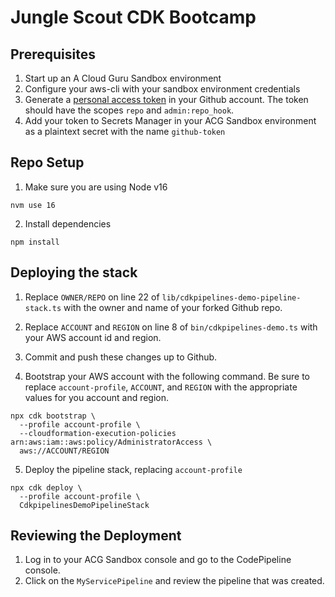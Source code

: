 # Jungle Scout CDK Bootcamp

## Prerequisites

1. Start up an A Cloud Guru Sandbox environment
2. Configure your aws-cli with your sandbox environment credentials
3. Generate a [personal access token](https://docs.github.com/en/authentication/keeping-your-account-and-data-secure/creating-a-personal-access-token) in your Github account. The token should have the scopes `repo` and `admin:repo_hook`.
4. Add your token to Secrets Manager in your ACG Sandbox environment as a plaintext secret with the name `github-token`

## Repo Setup

1. Make sure you are using Node v16

```
nvm use 16
```

2. Install dependencies

```
npm install
```

## Deploying the stack

1. Replace `OWNER/REPO` on line 22 of `lib/cdkpipelines-demo-pipeline-stack.ts` with the owner and name of your forked Github repo.

2. Replace `ACCOUNT` and `REGION` on line 8 of `bin/cdkpipelines-demo.ts` with your AWS account id and region.

3. Commit and push these changes up to Github.

4. Bootstrap your AWS account with the following command. Be sure to replace `account-profile`, `ACCOUNT`, and `REGION` with the appropriate values for you account and region.

```
npx cdk bootstrap \
  --profile account-profile \
  --cloudformation-execution-policies arn:aws:iam::aws:policy/AdministratorAccess \
  aws://ACCOUNT/REGION
```

5. Deploy the pipeline stack, replacing `account-profile`

```
npx cdk deploy \
  --profile account-profile \
  CdkpipelinesDemoPipelineStack
```

## Reviewing the Deployment

1. Log in to your ACG Sandbox console and go to the CodePipeline console.
2. Click on the `MyServicePipeline` and review the pipeline that was created.
